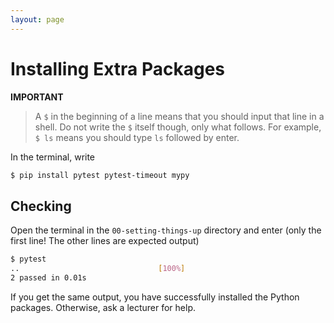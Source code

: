 ```yaml
---
layout: page
---
```


# Installing Extra Packages

**IMPORTANT**

> A `$` in the beginning of a line means that you should input that line in a shell.
> Do not write the `$` itself though, only what follows.
> For example, `$ ls` means you should type `ls` followed by enter.

In the terminal, write

```bash
$ pip install pytest pytest-timeout mypy
```

## Checking

Open the terminal in the `00-setting-things-up` directory and enter (only the first line! The other lines are expected output)

```bash
$ pytest
..                               [100%]
2 passed in 0.01s
```

If you get the same output, you have successfully installed the Python packages.
Otherwise, ask a lecturer for help.
